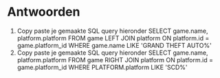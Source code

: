 # Antwoorden

1. Copy paste je gemaakte SQL query hieronder
   SELECT game.name, platform.platform FROM game LEFT JOIN platform ON platform.id = game.platform_id WHERE game.name LIKE 'GRAND THEFT AUTO%'
2. Copy paste je gemaakte SQL query hieronder
SELECT game.name, platform.platform FROM game RIGHT JOIN platform ON platform.id = game.platform_id WHERE PLATFORM.platform LIKE 'SCD%'
   
